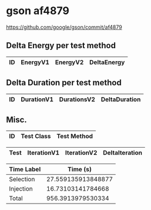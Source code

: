 # gson af4879


https://github.com/google/gson/commit/af4879



## Delta Energy per test method


| ID | EnergyV1 | EnergyV2 | DeltaEnergy |
| --- | --- | --- | --- |

## Delta Duration per test method


| ID | DurationV1 | DurationsV2 | DeltaDuration |
| --- | --- | --- | --- |

## Misc.

| ID | Test Class | Test Method |
| --- | --- | --- |




| Test | IterationV1 | IterationV2 | DeltaIteration |
| --- | --- | --- | --- |



| Time Label | Time (s) |
| --- | --- |
| Selection | 27.559135913848877 |
| Injection | 16.73103141784668 |
| Total | 956.3913979530334 |


